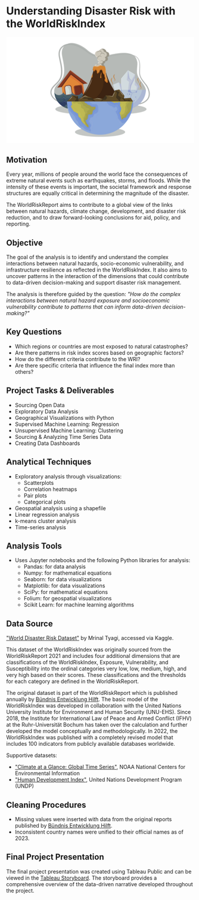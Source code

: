 # Understanding Disaster Risk with the WorldRiskIndex
<img src="WorldRiskIndex.png" alt="Globe">

## Motivation
Every year, millions of people around the world face the consequences of extreme natural events such as earthquakes, storms, and floods. While the intensity of these events is important, the societal framework and response structures are equally critical in determining the magnitude of the disaster.

The WorldRiskReport aims to contribute to a global view of the links between natural hazards, climate change, development, and disaster risk reduction, and to draw forward-looking conclusions for aid, policy, and reporting.

## Objective
The goal of the analysis is to identify and understand the complex interactions between natural hazards, socio-economic vulnerability, and infrastructure resilience as reflected in the WorldRiskIndex.  It also aims to uncover patterns in the interaction of the dimensions that could contribute to data-driven decision-making and support disaster risk management.

The analysis is therefore guided by the question: *"How do the complex interactions between natural hazard exposure and socioeconomic vulnerability contribute to patterns that can inform data-driven decision-making?"*

## Key Questions
* Which regions or countries are most exposed to natural catastrophes?
* Are there patterns in risk index scores based on geographic factors?
* How do the different criteria contribute to the WRI?
* Are there specific criteria that influence the final index more than others?

## Project Tasks & Deliverables
* Sourcing Open Data
* Exploratory Data Analysis
* Geographical Visualizations with Python
* Supervised Machine Learning: Regression
* Unsupervised Machine Learning: Clustering
* Sourcing & Analyzing Time Series Data
* Creating Data Dashboards

## Analytical Techniques
* Exploratory analysis through visualizations:
  * Scatterplots
  * Correlation heatmaps
  * Pair plots
  * Categorical plots
* Geospatial analysis using a shapefile
* Linear regression analysis
* k-means cluster analysis
* Time-series analysis

## Analysis Tools
* Uses Jupyter notebooks and the following Python libraries for analysis:
  * Pandas: for data analysis
  * Numpy: for mathematical equations
  * Seaborn: for data visualizations
  * Matplotlib: for data visualizations
  * SciPy: for mathematical equations
  * Folium: for geospatial visualizations
  * Scikit Learn: for machine learning algorithms

## Data Source
["World Disaster Risk Dataset"](https://www.kaggle.com/datasets/tr1gg3rtrash/global-disaster-risk-index-time-series-dataset) by Mrinal Tyagi, accessed via Kaggle.

This dataset of the WorldRiskIndex was originally sourced from the WorldRiskReport 2021 and includes four additional dimensions that are classifications of the WorldRiskIndex, Exposure, Vulnerability, and Susceptibility into the ordinal categories very low, low, medium, high, and very high based on their scores. These classifications and the thresholds for each category are defined in the WorldRiskReport.

The original dataset is part of the WorldRiskReport which is published annually by [Bündnis Entwicklung Hilft](https://www.entwicklung-hilft.de/). The basic model of the WorldRiskIndex was developed in collaboration with the United Nations University Institute for Environment and Human Security (UNU-EHS). Since 2018, the Institute for International Law of Peace and Armed Conflict (IFHV) at the Ruhr-Universität Bochum has taken over the calculation and further developed the model conceptually and methodologically. In 2022, the WorldRiskIndex was published with a completely revised model that includes 100 indicators from publicly available databases worldwide. 

Supportive datasets:
* ["Climate at a Glance: Global Time Series"](https://www.ncei.noaa.gov/access/monitoring/climate-at-a-glance/global/time-series), NOAA National Centers for Environmental Information
* ["Human Development Index"](https://hdr.undp.org/data-center/human-development-index#/indicies/HDI), United Nations Development Program (UNDP)

## Cleaning Procedures
* Missing values were inserted with data from the original reports published by [Bündnis Entwicklung Hilft](https://www.entwicklung-hilft.de/).
* Inconsistent country names were unified to their official names as of 2023.

## Final Project Presentation
The final project presentation was created using Tableau Public and can be viewed in the [Tableau Storyboard](https://public.tableau.com/app/profile/sarah.tischer/viz/UnderstandingDisasterRiskwiththeWorldRiskIndex/UnderstandingDisasterRisk?publish=yes). The storyboard provides a comprehensive overview of the data-driven narrative developed throughout the project.
  
